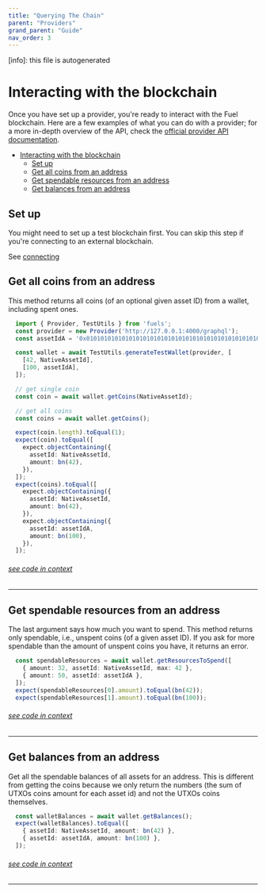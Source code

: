 ```yaml
---
title: "Querying The Chain"
parent: "Providers"
grand_parent: "Guide"
nav_order: 3
---
```


[info]: this file is autogenerated


# Interacting with the blockchain

Once you have set up a provider, you're ready to interact with the Fuel blockchain. Here are a few examples of what you can do with a provider; for a more in-depth overview of the API, check the [official provider API documentation](https://docs.rs/fuels/latest/fuels/signers/provider/struct.Provider.html).

- [Interacting with the blockchain](#interacting-with-the-blockchain)
  - [Set up](#set-up)
  - [Get all coins from an address](#get-all-coins-from-an-address)
  - [Get spendable resources from an address](#get-spendable-resources-from-an-address)
  - [Get balances from an address](#get-balances-from-an-address)

## Set up

You might need to set up a test blockchain first. You can skip this step if you're connecting to an external blockchain.

See [connecting](./connecting.md)

## Get all coins from an address

This method returns all coins (of an optional given asset ID) from a wallet, including spent ones.


```typescript
  import { Provider, TestUtils } from 'fuels';
  const provider = new Provider('http://127.0.0.1:4000/graphql');
  const assetIdA = '0x0101010101010101010101010101010101010101010101010101010101010101';

  const wallet = await TestUtils.generateTestWallet(provider, [
    [42, NativeAssetId],
    [100, assetIdA],
  ]);

  // get single coin
  const coin = await wallet.getCoins(NativeAssetId);

  // get all coins
  const coins = await wallet.getCoins();

  expect(coin.length).toEqual(1);
  expect(coin).toEqual([
    expect.objectContaining({
      assetId: NativeAssetId,
      amount: bn(42),
    }),
  ]);
  expect(coins).toEqual([
    expect.objectContaining({
      assetId: NativeAssetId,
      amount: bn(42),
    }),
    expect.objectContaining({
      assetId: assetIdA,
      amount: bn(100),
    }),
  ]);
```
###### [see code in context](https://github.com/FuelLabs/fuels-ts/blob/master/packages/fuel-gauge/src/doc-examples.test.ts#L277-L310)

---


## Get spendable resources from an address

The last argument says how much you want to spend. This method returns only spendable, i.e., unspent coins (of a given asset ID). If you ask for more spendable than the amount of unspent coins you have, it returns an error.


```typescript
  const spendableResources = await wallet.getResourcesToSpend([
    { amount: 32, assetId: NativeAssetId, max: 42 },
    { amount: 50, assetId: assetIdA },
  ]);
  expect(spendableResources[0].amount).toEqual(bn(42));
  expect(spendableResources[1].amount).toEqual(bn(100));
```
###### [see code in context](https://github.com/FuelLabs/fuels-ts/blob/master/packages/fuel-gauge/src/doc-examples.test.ts#L320-L327)

---


## Get balances from an address

Get all the spendable balances of all assets for an address. This is different from getting the coins because we only return the numbers (the sum of UTXOs coins amount for each asset id) and not the UTXOs coins themselves.


```typescript
  const walletBalances = await wallet.getBalances();
  expect(walletBalances).toEqual([
    { assetId: NativeAssetId, amount: bn(42) },
    { assetId: assetIdA, amount: bn(100) },
  ]);
```
###### [see code in context](https://github.com/FuelLabs/fuels-ts/blob/master/packages/fuel-gauge/src/doc-examples.test.ts#L312-L318)

---

